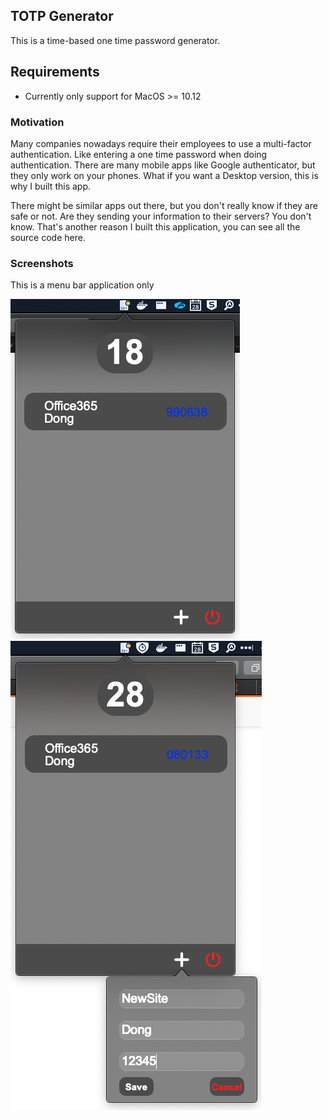 ## TOTP Generator

This is a time-based one time password generator.


## Requirements

- Currently only support for MacOS >= 10.12

### Motivation

Many companies nowadays require their employees to use a multi-factor authentication. Like entering a one time password when doing authentication. There are many mobile apps like Google authenticator, but they only work on your phones. What if you want a Desktop version, this is why I built this app.

There might be similar apps out there, but you don't really know if they are safe or not. Are they sending your information to their servers? You don't know. That's another reason I built this application, you can see all the source code here.

### Screenshots

This is a menu bar application only

![Screenshot1](/screenshots/screenshot-1.png)
![Screenshot2](/screenshots/screenshot-2.png)